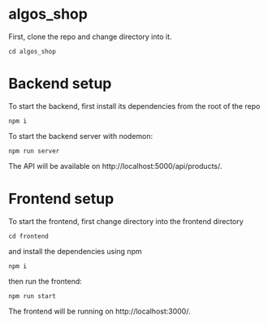 # algos_shop

First, clone the repo and change directory into it.
```
cd algos_shop
```
# Backend setup

To start the backend, first install its dependencies from the root of the repo 
```
npm i
```
To start the backend server with nodemon: 
```
npm run server
```
The API will be available on http://localhost:5000/api/products/.

# Frontend setup

To start the frontend, first change directory into the frontend directory 
```
cd frontend
```
and install the dependencies using npm 
```
npm i
```
then run the frontend:
```
npm run start
```
The frontend will be running on http://localhost:3000/.
